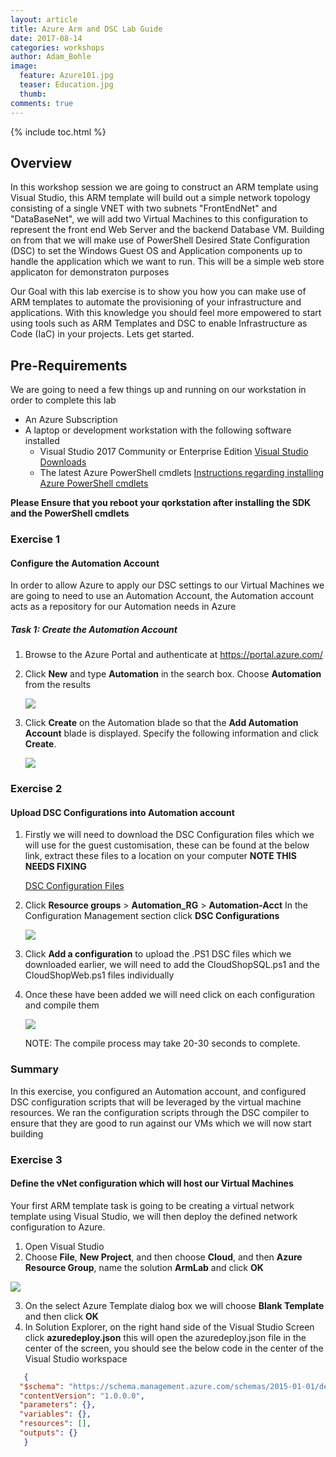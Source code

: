 ```yaml
---
layout: article
title: Azure Arm and DSC Lab Guide
date: 2017-08-14
categories: workshops
author: Adam_Bohle
image:
  feature: Azure101.jpg
  teaser: Education.jpg
  thumb: 
comments: true
---
```



{% include toc.html %}

## Overview

In this workshop session we are going to construct an ARM template using Visual Studio, this ARM template will build out a simple network topology consisting of a single VNET with two subnets "FrontEndNet" and "DataBaseNet", we will add two Virtual Machines to this configuration to represent the front end Web Server and the backend Database VM. Building on from that we will make use of PowerShell Desired State Configuration (DSC) to set the Windows Guest OS and Application components up to handle the application which we want to run. This will be a simple web store applicaton for demonstraton purposes

Our Goal with this lab exercise is to show you how you can make use of ARM templates to automate the provisioning of your infrastructure and applications. With this knowledge you should feel more empowered to start using tools such as ARM Templates and DSC to enable Infrastructure as Code (IaC) in your projects. Lets get started.

## Pre-Requirements

We are going to need a few things up and running on our workstation in order to complete this lab

* An Azure Subscription
* A laptop or development workstation with the following software installed
    * Visual Studio 2017 Community or Enterprise Edition [Visual Studio Downloads](https://www.visualstudio.com/downloads/)
    * The latest Azure PowerShell cmdlets [Instructions regarding installing Azure PowerShell cmdlets](https://docs.microsoft.com/en-us/powershell/azure/install-azurerm-ps?view=azurermps-4.2.0)

**Please Ensure that you reboot your qorkstation after installing the SDK and the PowerShell cmdlets**

### Exercise 1

#### Configure the Automation Account

In order to allow Azure to apply our DSC settings to our Virtual Machines we are going to need to use an Automation Account, the Automation account acts as a repository for our Automation needs in Azure

##### Task 1: Create the Automation Account

1. Browse to the Azure Portal and authenticate at https://portal.azure.com/
2. Click **New** and type **Automation** in the search box. Choose **Automation** from the results

    ![](/images/ARM-Fig1.png)

3. Click **Create** on the Automation blade so that the **Add Automation Account** blade is displayed. Specify the following information and click **Create**.

    ![](/images/ARM-Fig2.png)

### Exercise 2

#### Upload DSC Configurations into Automation account

1. Firstly we will need to download the DSC Configuration files which we will use for the guest customisation, these can be found at the below link, extract these files to a location on your computer  **NOTE THIS NEEDS FIXING**

    [DSC Configuration Files](https://cloudworkshop.blob.core.windows.net/arm-hackathon/ARM_Hackathon_Guide_Student_Files.zip)

2. Click **Resource groups** > **Automation_RG** > **Automation-Acct** In the Configuration Management section click **DSC Configurations**

    ![](/images/ARM-Fig3.png)

3. Click **Add a configuration** to upload the .PS1 DSC files which we downloaded earlier, we will need to add the CloudShopSQL.ps1 and the CloudShopWeb.ps1 files individually
4. Once these have been added we will need click on each configuration and compile them

    ![](/images/ARM-Fig4.png)

   NOTE: The compile process may take 20-30 seconds to complete. 

### Summary

In this exercise, you configured an Automation account, and configured DSC configuration scripts that will be leveraged by the virtual machine resources. We ran the configuration scripts through the DSC compiler to ensure that they are good to run against our VMs which we will now start building

### Exercise 3

#### Define the vNet configuration which will host our Virtual Machines

Your first ARM template task is going to be creating a virtual network template using Visual Studio, we will then deploy the defined network configuration to Azure.

1. Open Visual Studio
2.	Choose **File**, **New Project**, and then choose **Cloud**, and then **Azure Resource Group**, name the solution **ArmLab** and click **OK**

   ![](/images/ARM-Fig5.png)

3. On the select Azure Template dialog box we will choose **Blank Template** and then click **OK**
4. In Solution Explorer, on the right hand side of the Visual Studio Screen click **azuredeploy.json** this will open the azuredeploy.json file in the center of the screen, you should see the below code in the center of the Visual Studio workspace

```json
   {
  "$schema": "https://schema.management.azure.com/schemas/2015-01-01/deploymentTemplate.json#",
  "contentVersion": "1.0.0.0",
  "parameters": {},
  "variables": {},
  "resources": [],
  "outputs": {}
   }
```
